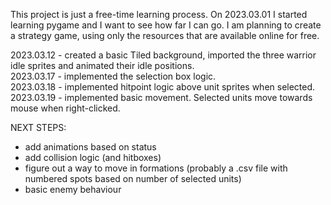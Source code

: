 This project is just a free-time learning process. On 2023.03.01 I started learning pygame and I want to see how far I can go. 
I am planning to create a strategy game, using only the resources that are available online for free.

2023.03.12 - created a basic Tiled background, imported the three warrior idle sprites and animated their idle positions.  
2023.03.17 - implemented the selection box logic.  
2023.03.18 - implemented hitpoint logic above unit sprites when selected.  
2023.03.19 - implemented basic movement. Selected units move towards mouse when right-clicked.  

NEXT STEPS:
- add animations based on status
- add collision logic (and hitboxes)
- figure out a way to move in formations (probably a .csv file with numbered spots based on number of selected units)
- basic enemy behaviour
